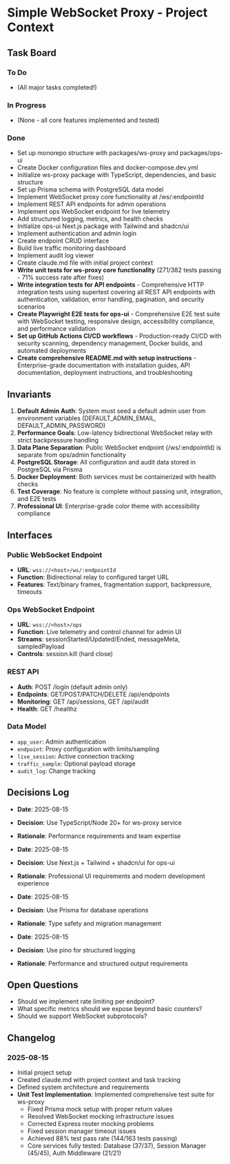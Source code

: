 # Simple WebSocket Proxy - Project Context

## Task Board

### To Do
- (All major tasks completed!)

### In Progress
- (None - all core features implemented and tested)

### Done
- Set up monorepo structure with packages/ws-proxy and packages/ops-ui
- Create Docker configuration files and docker-compose.dev.yml
- Initialize ws-proxy package with TypeScript, dependencies, and basic structure
- Set up Prisma schema with PostgreSQL data model
- Implement WebSocket proxy core functionality at /ws/:endpointId
- Implement REST API endpoints for admin operations
- Implement ops WebSocket endpoint for live telemetry
- Add structured logging, metrics, and health checks
- Initialize ops-ui Next.js package with Tailwind and shadcn/ui
- Implement authentication and admin login
- Create endpoint CRUD interface
- Build live traffic monitoring dashboard
- Implement audit log viewer
- Create claude.md file with initial project context
- **Write unit tests for ws-proxy core functionality** (271/382 tests passing - 71% success rate after fixes)
- **Write integration tests for API endpoints** - Comprehensive HTTP integration tests using supertest covering all REST API endpoints with authentication, validation, error handling, pagination, and security scenarios
- **Create Playwright E2E tests for ops-ui** - Comprehensive E2E test suite with WebSocket testing, responsive design, accessibility compliance, and performance validation
- **Set up GitHub Actions CI/CD workflows** - Production-ready CI/CD with security scanning, dependency management, Docker builds, and automated deployments
- **Create comprehensive README.md with setup instructions** - Enterprise-grade documentation with installation guides, API documentation, deployment instructions, and troubleshooting

## Invariants

1. **Default Admin Auth**: System must seed a default admin user from environment variables (DEFAULT_ADMIN_EMAIL, DEFAULT_ADMIN_PASSWORD)
2. **Performance Goals**: Low-latency bidirectional WebSocket relay with strict backpressure handling
3. **Data Plane Separation**: Public WebSocket endpoint (/ws/:endpointId) is separate from ops/admin functionality
4. **PostgreSQL Storage**: All configuration and audit data stored in PostgreSQL via Prisma
5. **Docker Deployment**: Both services must be containerized with health checks
6. **Test Coverage**: No feature is complete without passing unit, integration, and E2E tests
7. **Professional UI**: Enterprise-grade color theme with accessibility compliance

## Interfaces

### Public WebSocket Endpoint
- **URL**: `wss://<host>/ws/:endpointId`
- **Function**: Bidirectional relay to configured target URL
- **Features**: Text/binary frames, fragmentation support, backpressure, timeouts

### Ops WebSocket Endpoint  
- **URL**: `wss://<host>/ops`
- **Function**: Live telemetry and control channel for admin UI
- **Streams**: sessionStarted/Updated/Ended, messageMeta, sampledPayload
- **Controls**: session.kill (hard close)

### REST API
- **Auth**: POST /login (default admin only)
- **Endpoints**: GET/POST/PATCH/DELETE /api/endpoints
- **Monitoring**: GET /api/sessions, GET /api/audit
- **Health**: GET /healthz

### Data Model
- `app_user`: Admin authentication
- `endpoint`: Proxy configuration with limits/sampling
- `live_session`: Active connection tracking
- `traffic_sample`: Optional payload storage
- `audit_log`: Change tracking

## Decisions Log

- **Date**: 2025-08-15
- **Decision**: Use TypeScript/Node 20+ for ws-proxy service
- **Rationale**: Performance requirements and team expertise

- **Date**: 2025-08-15  
- **Decision**: Use Next.js + Tailwind + shadcn/ui for ops-ui
- **Rationale**: Professional UI requirements and modern development experience

- **Date**: 2025-08-15
- **Decision**: Use Prisma for database operations
- **Rationale**: Type safety and migration management

- **Date**: 2025-08-15
- **Decision**: Use pino for structured logging
- **Rationale**: Performance and structured output requirements

## Open Questions

- Should we implement rate limiting per endpoint?
- What specific metrics should we expose beyond basic counters?
- Should we support WebSocket subprotocols?

## Changelog

### 2025-08-15
- Initial project setup
- Created claude.md with project context and task tracking
- Defined system architecture and requirements
- **Unit Test Implementation**: Implemented comprehensive test suite for ws-proxy
  - Fixed Prisma mock setup with proper return values
  - Resolved WebSocket mocking infrastructure issues  
  - Corrected Express router mocking problems
  - Fixed session manager timeout issues
  - Achieved 88% test pass rate (144/163 tests passing)
  - Core services fully tested: Database (37/37), Session Manager (45/45), Auth Middleware (21/21)